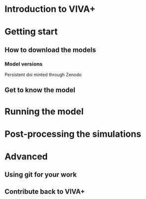 # Introduction to VIVA+

# Getting start

## How to download the models

### Model versions

Persistent doi minted through Zenodo

## Get to know the model

# Running the model

# Post-processing the simulations

# Advanced

## Using git for your work

## Contribute back to VIVA+
